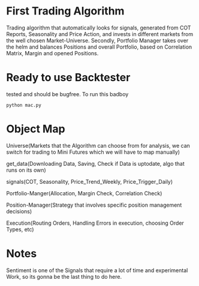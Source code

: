 # First Trading Algorithm
Trading algorithm that automatically looks for signals, generated from COT Reports, Seasonality and Price Action, and invests in different markets from the well chosen Market-Universe. Secondly, Portfolio Manager takes over the helm and balances Positions and overall Portfolio, based on Correlation Matrix, Margin and opened Positions.


# Ready to use Backtester
tested and should be bugfree. To run this badboy
   
    python mac.py

# Object Map
Universe(Markets that the Algorithm can choose from for analysis, we can switch for trading to Mini Futures which we will have to map manually)

get_data(Downloading Data, Saving, Check if Data is uptodate, algo that runs on its own)

signals(COT, Seasonality, Price_Trend_Weekly, Price_Trigger_Daily)
 
Portfolio-Manger(Allocation, Margin Check, Correlation Check)

Position-Manager(Strategy that involves specific position management decisions)

Execution(Routing Orders, Handling Errors in execution, choosing Order Types, etc)

# Notes
Sentiment is one of the Signals that require a lot of time and experimental Work, so its gonna be the last thing to do here.

